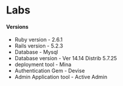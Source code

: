 # Labs

#### Versions
* Ruby version - 2.6.1
* Rails version - 5.2.3
* Database - Mysql
* Database version - Ver 14.14 Distrib 5.7.25
* deployment tool - Mina
* Authentication Gem - Devise
* Admin Application tool - Active Admin